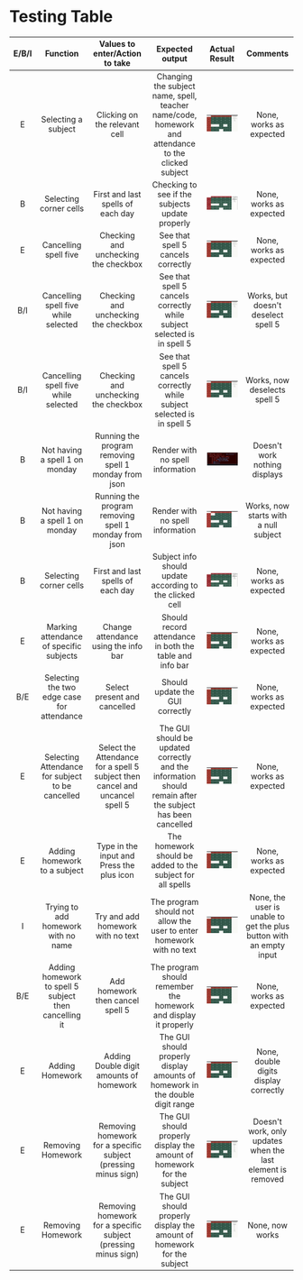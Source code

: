 # Testing Table
|E/B/I|Function|Values to enter/Action to take|Expected output| Actual Result| Comments|
|:---:|:---:|:---:|:---:|:---:|:---:|
|E| Selecting a subject|Clicking on the relevant cell|Changing the subject name, spell, teacher name/code, homework and attendance to the clicked subject|![Checking to see if subject info updates when clicking on cells](testing_table_images/clickingCells.gif)|None, works as expected|
|B| Selecting corner cells|First and last spells of each day|Checking to see if the subjects update properly| ![Testing boundary spells](testing_table_images/TestingBoundarySpells.gif)|None, works as expected|
|E| Cancelling spell five| Checking and unchecking the checkbox| See that spell 5 cancels correctly| ![Cancelling spell five](testing_table_images/cancellingSpellFive.gif)|None, works as expected|
|B/I| Cancelling spell five while selected| Checking and unchecking the checkbox| See that spell 5 cancels correctly while subject selected is in spell 5| ![Cancelling spell five while selected](testing_table_images/cancellingSpell5WhileSelected.gif)|Works, but doesn't deselect spell 5|
|B/I| Cancelling spell five while selected| Checking and unchecking the checkbox| See that spell 5 cancels correctly while subject selected is in spell 5| ![Cancelling spell five while selected](testing_table_images/cancellingSpell5WhileSelectedWorks.gif)|Works, now deselects spell 5|
|B| Not having a spell 1 on monday| Running the program removing spell 1 monday from json| Render with no spell information| ![Nothing displays](testing_table_images/undefined_first_spell.png)| Doesn't work nothing displays|
|B| Not having a spell 1 on monday| Running the program removing spell 1 monday from json| Render with no spell information| ![Nothing displays](testing_table_images/undefined_first_spell_works.png)| Works, now starts with a null subject|
|B| Selecting corner cells|First and last spells of each day|Subject info should update according to the clicked cell| ![Testing boundary spells](testing_table_images/TestingBoundarySpells.gif)|None, works as expected|
|E| Marking attendance of specific subjects|Change attendance using the info bar| Should record attendance in both the table and info bar| ![Marking attendance](testing_table_images/markingAttendance.gif)|None, works as expected|
|B/E|Selecting the two edge case for attendance|Select present and cancelled| Should update the GUI correctly|![Bounding attendance](testing_table_images/markingBoundaryAttendance.gif) | None, works as expected|
|E|Selecting Attendance for subject to be cancelled| Select the Attendance for a spell 5 subject then cancel and uncancel spell 5|The GUI should be updated correctly and the information should remain after the subject has been cancelled| ![Attendance for cancelled spell 5 subject](testing_table_images/attendanceCancelingSpellFive.gif)| None, works as expected|
|E| Adding homework to a subject| Type in the input and Press the plus icon| The homework should be added to the subject for all spells| ![Adding homework](testing_table_images/addingHomework.gif)|None, works as expected|
|I| Trying to add homework with no name| Try and add homework with no text| The program should not allow the user to enter homework with no text| ![Adding homework with no text](testing_table_images/addingHomeworkWithNoText.gif)|None, the user is unable to get the plus button with an empty input|
|B/E| Adding homework to spell 5 subject then cancelling it| Add homework then cancel spell 5| The program should remember the homework and display it properly| ![Adding homework to spell 5 subject](testing_table_images/addingHomeworkToCancelledSpellFive.gif)|None, works as expected|
|E| Adding Homework| Adding Double digit amounts of homework| The GUI should properly display amounts of homework in the double digit range| ![Double Digit Homework count](testing_table_images/doubleDigitHomework.gif)| None, double digits display correctly|
|E| Removing Homework| Removing homework for a specific subject (pressing minus sign)| The GUI should properly display the amount of homework for the subject| ![Removing homework](testing_table_images/removingHomework.gif)| Doesn't work, only updates when the last element is removed|
|E| Removing Homework| Removing homework for a specific subject (pressing minus sign)| The GUI should properly display the amount of homework for the subject| ![Removing homework](testing_table_images/removingHomeworkFixed.gif)|None, now works|
